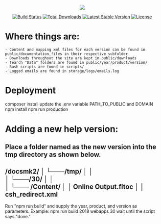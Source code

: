 <p align="center"><img src="https://laravel.com/assets/img/components/logo-laravel.svg"></p>

<p align="center">
<a href="https://travis-ci.org/laravel/framework"><img src="https://travis-ci.org/laravel/framework.svg" alt="Build Status"></a>
<a href="https://packagist.org/packages/laravel/framework"><img src="https://poser.pugx.org/laravel/framework/d/total.svg" alt="Total Downloads"></a>
<a href="https://packagist.org/packages/laravel/framework"><img src="https://poser.pugx.org/laravel/framework/v/stable.svg" alt="Latest Stable Version"></a>
<a href="https://packagist.org/packages/laravel/framework"><img src="https://poser.pugx.org/laravel/framework/license.svg" alt="License"></a>
</p>

# Where things are:

    - Content and mapping xml files for each version can be found in public/documentation_files in their respective subfolder
    - Downloads throughout the site are kept in public/downloads
    - Tearch "Data" folders are found in public/year/product/version/
    - Bash scripts are found in scripts/
    - Logged emails are found in storage/logs/emails.log

# Deployment

composer install
update the .env variable PATH_TO_PUBLIC and DOMAIN
npm install
npm run production

# Adding a new help version:

Place a folder named as the new version into the tmp directory as shown below.
----------------------------
/docsmk2/
│
└───/tmp/
│   │  
│   └───/30/
│       │   
│       └─── /Content/
│       │    Online Output.fltoc
│       │    csh_redirect.xml
----------------------------
Run "npm run build" and supply the year, product, and version as parameters.
Example:
npm run build 2018 webapps 30
wait until the script says "done." 


